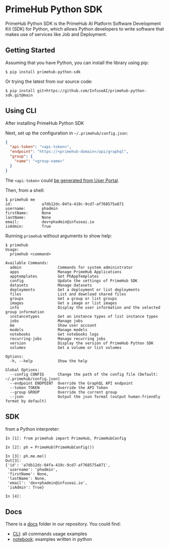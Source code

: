 # PrimeHub Python SDK

PrimeHub Python SDK is the PrimeHub AI Platform Software Development Kit (SDK) for Python, which allows Python
developers to write software that makes use of services like Job and Deployment.

## Getting Started

Assuming that you have Python, you can install the library using pip:

```
$ pip install primehub-python-sdk
```

Or trying the latest from our source code:

```
$ pip install git+https://github.com/InfuseAI/primehub-python-sdk.git@main
```

## Using CLI

After installing PrimeHub Python SDK

Next, set up the configuration in `~/.primehub/config.json`:

```json
{
  "api-token": "<api-token>",
  "endpoint": "https://<primehub-domain>/api/graphql",
  "group": {
    "name": "<group-name>"
  }
}
```

The `<api-token>` could [be generated from User Portal](https://docs.primehub.io/docs/tasks/api-token).

Then, from a shell:

```
$ primehub me
id:             a7db12dc-04fa-419c-9cd7-af768575a871
username:       phadmin
firstName:      None
lastName:       None
email:          dev+phadmin@infuseai.io
isAdmin:        True
```

Running `primehub` without arguments to show help:

```
$ primehub
Usage:
  primehub <command>

Available Commands:
  admin                Commands for system administrator
  apps                 Manage PrimeHub Applications
  apptemplates         Get PhAppTemplates
  config               Update the settings of PrimeHub SDK
  datasets             Manage datasets
  deployments          Get a deployment or list deployments
  files                List and download shared files
  groups               Get a group or list groups
  images               Get a image or list images
  info                 Display the user information and the selected group information
  instancetypes        Get an instance types of list instance types
  jobs                 Manage jobs
  me                   Show user account
  models               Manage models
  notebooks            Get notebooks logs
  recurring-jobs       Manage recurring jobs
  version              Display the version of PrimeHub Python SDK
  volumes              Get a volume or list volumes

Options:
  -h, --help           Show the help

Global Options:
  --config CONFIG      Change the path of the config file (Default: ~/.primehub/config.json)
  --endpoint ENDPOINT  Override the GraphQL API endpoint
  --token TOKEN        Override the API Token
  --group GROUP        Override the current group
  --json               Output the json format (output human-friendly format by default)
```

## SDK

from a Python interpreter:

```
In [1]: from primehub import PrimeHub, PrimeHubConfig

In [2]: ph = PrimeHub(PrimeHubConfig())

In [3]: ph.me.me()
Out[3]:
{'id': 'a7db12dc-04fa-419c-9cd7-af768575a871',
 'username': 'phadmin',
 'firstName': None,
 'lastName': None,
 'email': 'dev+phadmin@infuseai.io',
 'isAdmin': True}

In [4]:
```

## Docs

There is a [docs](https://github.com/InfuseAI/primehub-python-sdk/tree/main/docs) folder in our repository. You could find:

* [CLI](https://github.com/InfuseAI/primehub-python-sdk/tree/main/docs/CLI): all commands usage examples
* [notebook](https://github.com/InfuseAI/primehub-python-sdk/tree/main/docs/notebook): examples written in python
